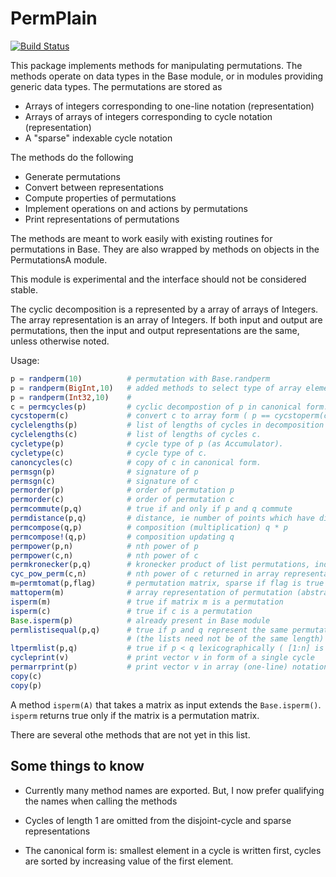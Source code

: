 # PermPlain

[![Build Status](https://travis-ci.org/jlapeyre/PermPlain.jl.svg?branch=master)](https://travis-ci.org/jlapeyre/PermPlain.jl)

This package implements methods for manipulating permutations.
The methods operate on data types in the Base module, or in modules providing generic
data types. The permutations are stored as

* Arrays of integers corresponding to one-line notation (representation)
* Arrays of arrays of integers corresponding to cycle notation (representation)
* A "sparse" indexable cycle notation

The methods do the following

* Generate permutations
* Convert between representations
* Compute properties of permutations
* Implement operations on and actions by permutations
* Print representations of permutations

The methods are meant to work easily with existing routines
for permutations in Base. They are also wrapped by methods
on objects in the PermutationsA module.

This module is experimental and the interface should not
be considered stable.

The cyclic decomposition is a represented by a array of arrays of Integers.
The array representation is an array of Integers.
If both input and output are permutations, then the input and output
representations are the same, unless otherwise noted.

Usage:
```julia
p = randperm(10)          # permutation with Base.randperm
p = randperm(BigInt,10)   # added methods to select type of array elements.
p = randperm(Int32,10)    # 
c = permcycles(p)         # cyclic decompostion of p in canonical form.
cycstoperm(c)             # convert c to array form ( p == cycstoperm(c) is true )
cyclelengths(p)           # list of lengths of cycles in decomposition of p.
cyclelengths(c)           # list of lengths of cycles c.
cycletype(p)              # cycle type of p (as Accumulator).
cycletype(c)              # cycle type of c.
canoncycles(c)            # copy of c in canonical form.
permsgn(p)                # signature of p
permsgn(c)                # signature of c
permorder(p)              # order of permutation p
permorder(c)              # order of permutation c
permcommute(p,q)          # true if and only if p and q commute
permdistance(p,q)         # distance, ie number of points which have different image under p and q
permcompose(q,p)          # composition (multiplication) q * p
permcompose!(q,p)         # composition updating q
permpower(p,n)            # nth power of p
permpower(c,n)            # nth power of c
permkronecker(p,q)        # kronecker product of list permutations, induced by matrix kron product
cyc_pow_perm(c,n)         # nth power of c returned in array representation
m=permtomat(p,flag)       # permutation matrix, sparse if flag is true
mattoperm(m)              # array representation of permutation (abstract) matrix m
isperm(m)                 # true if matrix m is a permutation
isperm(c)                 # true if c is a permutation
Base.isperm(p)            # already present in Base module
permlistisequal(p,q)      # true if p and q represent the same permutation
                          # (the lists need not be of the same length)
ltpermlist(p,q)           # true if p < q lexicographically ( [1:n] is smallest permutation )
cycleprint(v)             # print vector v in form of a single cycle
permarrprint(p)           # print vector v in array (one-line) notation
copy(c)
copy(p)
```

A method ```isperm(A)``` that takes a matrix as input extends the ```Base.isperm()```.
```isperm``` returns true only if the matrix is a permutation matrix.

There are several othe methods that are not yet in this list.

## Some things to know

* Currently many method names are exported. But, I now prefer qualifying the names when calling the methods

* Cycles of length 1 are omitted from the disjoint-cycle and sparse representations

* The canonical form is: smallest element in a cycle is written first,
  cycles are sorted by increasing value of the first element.
